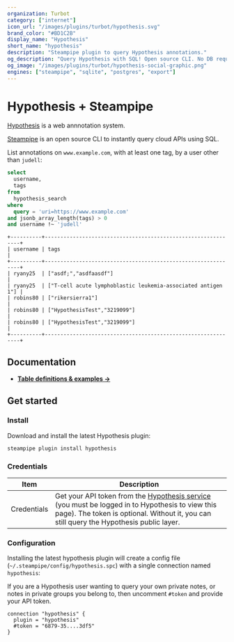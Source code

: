 ```yaml
---
organization: Turbot
category: ["internet"]
icon_url: "/images/plugins/turbot/hypothesis.svg"
brand_color: "#BD1C2B"
display_name: "Hypothesis"
short_name: "hypothesis"
description: "Steampipe plugin to query Hypothesis annotations."
og_description: "Query Hypothesis with SQL! Open source CLI. No DB required."
og_image: "/images/plugins/turbot/hypothesis-social-graphic.png"
engines: ["steampipe", "sqlite", "postgres", "export"]
---
```

# Hypothesis + Steampipe

[Hypothesis](https://hypothes.is) is a web annnotation system.

[Steampipe](https://steampipe.io) is an open source CLI to instantly query cloud APIs using SQL.

List annotations on `www.example.com`, with at least one tag, by a user other than `judell`:

```sql
select
  username,
  tags
from
  hypothesis_search
where
  query = 'uri=https://www.example.com'
and jsonb_array_length(tags) > 0
and username !~ 'judell'
```

```shell
+----------+--------------------------------------------------------------+
| username | tags                                                         |
+----------+--------------------------------------------------------------+
| ryany25  | ["asdf;","asdfaasdf"]                                        |
| ryany25  | ["T-cell acute lymphoblastic leukemia-associated antigen 1"] |
| robins80 | ["rikersierra1"]                                             |
| robins80 | ["HypothesisTest","3219099"]                                 |
| robins80 | ["HypothesisTest","3219099"]                                 |
+----------+--------------------------------------------------------------+
```

## Documentation

- **[Table definitions & examples →](/plugins/turbot/hypothesis/tables)**

## Get started

### Install

Download and install the latest Hypothesis plugin:

```bash
steampipe plugin install hypothesis
```

### Credentials

| Item | Description |
| - | - |
| Credentials | Get your API token from the [Hypothesis service](https://hypothes.is/account/developer) (you must be logged in to Hypothesis to view this page). The token is optional. Without it, you can still query the Hypothesis public layer.

### Configuration

Installing the latest hypothesis plugin will create a config file (`~/.steampipe/config/hypothesis.spc`) with a single connection named `hypothesis`:

If you are a Hypothesis user wanting to query your own private notes, or notes in private groups you belong to, then uncomment `#token` and provide your API token.

```hcl
connection "hypothesis" {
  plugin = "hypothesis"
  #token = "6879-35....3df5"
}
```


